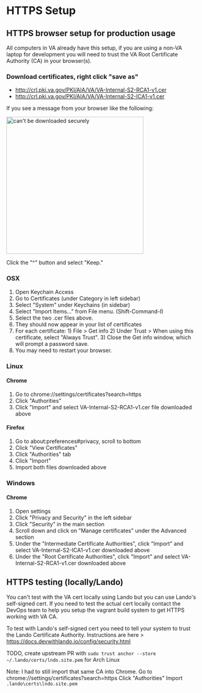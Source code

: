 # HTTPS Setup

## HTTPS browser setup for production usage
All computers in VA already have this setup, if you are using a non-VA laptop for development you will need to trust the VA Root Certificate Authority (CA) in your browser(s).

### Download certificates, right click "save as"
* http://crl.pki.va.gov/PKI/AIA/VA/VA-Internal-S2-RCA1-v1.cer
* http://crl.pki.va.gov/PKI/AIA/VA/VA-Internal-S2-ICA1-v1.cer

If you see a message from your browser like the following:

<img width="359" alt="can't be downloaded securely" src="https://user-images.githubusercontent.com/1318579/134514803-40cb27af-f9aa-41d7-9510-cd4169396c69.png">

Click the "^" button and select "Keep."

### OSX
1. Open Keychain Access
1. Go to Certificates (under Category in left sidebar)
2. Select "System" under Keychains (in sidebar)  
3. Select "Import Items..." from File menu. (Shift-Command-I)
4. Select the two .cer files above.
5. They should now appear in your list of certificates
6. For each certificate: 1) File > Get info  2) Under Trust > When using this certificate, select "Always Trust". 3) Close the Get info window, which will prompt a password save. 
7. You may need to restart your browser.

### Linux

#### Chrome
1. Go to chrome://settings/certificates?search=https
1. Click "Authorities"
1. Click "Import" and select VA-Internal-S2-RCA1-v1.cer file downloaded above

#### Firefox
1. Go to about:preferences#privacy, scroll to bottom
1. Click "View Certificates"
1. Click "Authorities" tab
1. Click "Import"
1. Import both files downloaded above

### Windows

#### Chrome
1. Open settings
1. Click "Privacy and Security" in the left sidebar
1. Click "Security" in the main section
1. Scroll down and click on "Manage certificates" under the Advanced section
1. Under the "Intermediate Certificate Authorities", click "Import" and select VA-Internal-S2-ICA1-v1.cer downloaded above
1. Under the "Root Certificate Authorities", click "Import" and select VA-Internal-S2-RCA1-v1.cer downloaded above

## HTTPS testing (locally/Lando)

You can't test with the VA cert locally using Lando but you can use Lando's self-signed cert. If you need to test the actual cert locally contact the DevOps team to help you setup the vagrant build system to get HTTPS working with VA CA.

To test with Lando's self-signed cert you need to tell your system to trust the Lando Certificate Authority. Instructions are here > https://docs.devwithlando.io/config/security.html

TODO, create upstream PR with `sudo trust anchor --store ~/.lando/certs/lndo.site.pem` for Arch Linux

Note: I had to still import that same CA into Chrome.
Go to chrome://settings/certificates?search=https
Click "Authorities"
Import `.lando\certs\lndo.site.pem`

